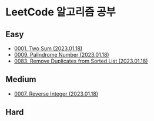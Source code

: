 # LeetCode 알고리즘 공부

## Easy
- [0001. Two Sum (2023.01.18)](easy/p0001)
- [0009. Palindrome Number (2023.01.18)](easy/p0009)
- [0083. Remove Duplicates from Sorted List (2023.01.18)](easy/p0083)

## Medium
- [0007. Reverse Integer (2023.01.18)](medium/p0007)

## Hard